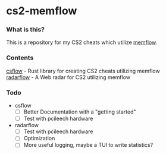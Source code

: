 # cs2-memflow
### What is this?
This is a repository for my CS2 cheats which utilize [memflow](https://github.com/memflow/memflow).

### Contents
[csflow](csflow/README.md) - Rust library for creating CS2 cheats utilizing memflow  
[radarflow](radarflow/README.md) - A Web radar for CS2 utilizing memflow

### Todo
- csflow
    - [ ] Better Documentation with a "getting started"
    - [ ] Test with pcileech hardware
- radarflow
    - [ ] Test with pcileech hardware
    - [ ] Optimization
    - [ ] More useful logging, maybe a TUI to write statistics?
